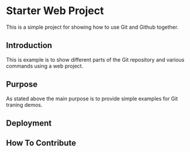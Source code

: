 # Starter Web Project

This is a simple project for 
showing how to use Git and Github together.

## Introduction

This is example is to show different parts 
of the Git repository and various commands
using a web project.

## Purpose

As stated above the main purpose is to 
provide simple examples for Git traning
demos.

## Deployment

## How To Contribute